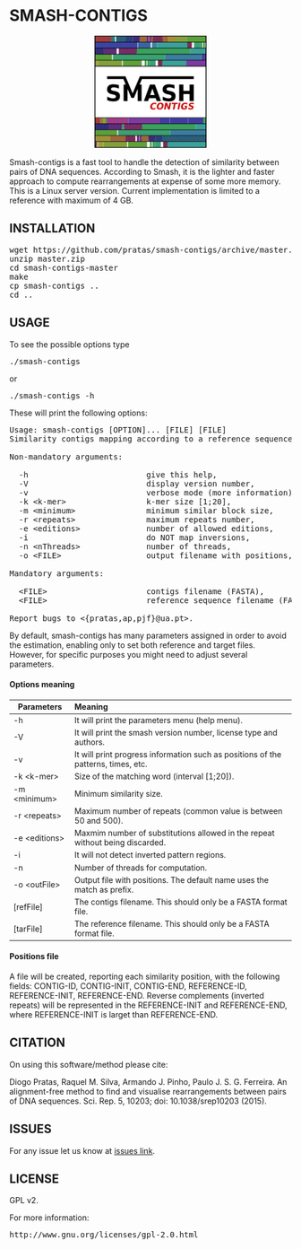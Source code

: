 # SMASH-CONTIGS #

<p align="center"><img src="/logo.png" 
alt="smash-contigs" width="200" height="200" border="0" /></p>

Smash-contigs is a fast tool to handle the detection of similarity between pairs of DNA sequences.
According to Smash, it is the lighter and faster approach to compute rearrangements at expense of some more memory.
This is a Linux server version. Current implementation is limited to a reference with maximum of 4 GB.

## INSTALLATION ##

<pre>
wget https://github.com/pratas/smash-contigs/archive/master.zip
unzip master.zip
cd smash-contigs-master
make
cp smash-contigs ..
cd ..
</pre>

## USAGE ##

To see the possible options type
<pre>
./smash-contigs
</pre>
or
<pre>
./smash-contigs -h
</pre>
These will print the following options:
<pre>
Usage: smash-contigs [OPTION]... [FILE] [FILE]                           
Similarity contigs mapping according to a reference sequence.            
                                                                         
Non-mandatory arguments:                                                 
                                                                         
  -h                         give this help,                             
  -V                         display version number,                     
  -v                         verbose mode (more information),            
  -k &#60k-mer&#62                 k-mer size [1;20],                          
  -m &#60minimum&#62               minimum similar block size,                 
  -r &#60repeats&#62               maximum repeats number,                     
  -e &#60editions&#62              number of allowed editions,                 
  -i                         do NOT map inversions,                      
  -n &#60nThreads&#62              number of threads,                          
  -o &#60FILE&#62                  output filename with positions,             
                                                                         
Mandatory arguments:                                                     
                                                                         
  &#60FILE&#62                     contigs filename (FASTA),                   
  &#60FILE&#62                     reference sequence filename (FASTA).        
                                                                         
Report bugs to &#60{pratas,ap,pjf}@ua.pt&#62.        
</pre>

By default, smash-contigs has many parameters assigned in order to avoid the estimation, enabling only to set both reference and target files. However, for specific purposes you might need to adjust several parameters. 

#### Options meaning

| Parameters     | Meaning                                                                              |
|----------------|:-------------------------------------------------------------------------------------|
| -h             | It will print the parameters menu (help menu).                                        |
| -V             | It will print the smash version number, license type and authors.                    |
| -v             | It will print progress information such as positions of the patterns, times, etc.    |
| -k &#60;k-mer&#62;   | Size of the matching word  (interval [1;20]). 
| -m &#60;minimum&#62;     | Minimum similarity size.
| -r &#60;repeats&#62;     | Maximum number of repeats (common value is between 50 and 500).
| -e &#60;editions&#62;     | Maxmim number of substitutions allowed in the repeat without being discarded.
| -i             | It will not detect inverted pattern regions. |
| -n             | Number of threads for computation. |
| -o &#60;outFile&#62;     | Output file with positions. The default name uses the match as prefix. |
| [refFile]     | The contigs filename. This should only be a FASTA format file. |
| [tarFile]     | The reference filename. This should only be a FASTA format file. |

#### Positions file

A file will be created, reporting each similarity position, with the following fields: 
CONTIG-ID, CONTIG-INIT, CONTIG-END, REFERENCE-ID, REFERENCE-INIT, REFERENCE-END. Reverse complements (inverted repeats) will be represented in the REFERENCE-INIT and REFERENCE-END, where REFERENCE-INIT is larget than REFERENCE-END.

## CITATION ##

On using this software/method please cite:

Diogo Pratas, Raquel M. Silva, Armando J. Pinho, Paulo J. S. G. Ferreira. An alignment-free method to find and visualise rearrangements between pairs of DNA sequences. Sci. Rep. 5, 10203; doi: 10.1038/srep10203 (2015).

## ISSUES ##

For any issue let us know at [issues link](https://github.com/pratas/smash-contigs/issues).

## LICENSE ##

GPL v2.

For more information:
<pre>http://www.gnu.org/licenses/gpl-2.0.html</pre>

